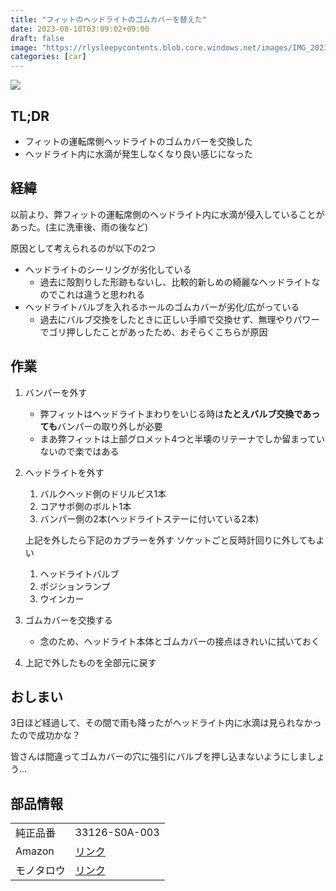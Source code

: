 ```yaml
---
title: "フィットのヘッドライトのゴムカバーを替えた"
date: 2023-08-10T03:09:02+09:00
draft: false
image: "https://rlysleepycontents.blob.core.windows.net/images/IMG_20230807_185804.jpg"
categories: [car]
---
```


![](https://rlysleepycontents.blob.core.windows.net/images/IMG_20230807_185804.jpg)

## TL;DR

- フィットの運転席側ヘッドライトのゴムカバーを交換した
- ヘッドライト内に水滴が発生しなくなり良い感じになった

## 経緯

以前より、弊フィットの運転席側のヘッドライト内に水滴が侵入していることがあった。(主に洗車後、雨の後など)

原因として考えられるのが以下の2つ

- ヘッドライトのシーリングが劣化している
    - 過去に殻割りした形跡もないし、比較的新しめの綺麗なヘッドライトなのでこれは違うと思われる
- ヘッドライトバルブを入れるホールのゴムカバーが劣化/広がっている
    - 過去にバルブ交換をしたときに正しい手順で交換せず、無理やりパワーでゴリ押ししたことがあったため、おそらくこちらが原因

## 作業

1. バンパーを外す
    - 弊フィットはヘッドライトまわりをいじる時は**たとえバルブ交換であっても**バンパーの取り外しが必要
    - まあ弊フィットは上部グロメット4つと半壊のリテーナでしか留まっていないので楽ではある

2. ヘッドライトを外す
    1. バルクヘッド側のドリルビス1本
    2. コアサポ側のボルト1本
    3. バンパー側の2本(ヘッドライトステーに付いている2本)

    上記を外したら下記のカプラーを外す ソケットごと反時計回りに外してもよい

    1. ヘッドライトバルブ
    2. ポジションランプ
    3. ウインカー

3. ゴムカバーを交換する

    - 念のため、ヘッドライト本体とゴムカバーの接点はきれいに拭いておく

4. 上記で外したものを全部元に戻す

## おしまい

3日ほど経過して、その間で雨も降ったがヘッドライト内に水滴は見られなかったので成功かな？

皆さんは間違ってゴムカバーの穴に強引にバルブを押し込まないようにしましょう...

## 部品情報

|  | |
| --- | --- |
| 純正品番 | 33126-S0A-003 |
| Amazon | [リンク](https://www.amazon.co.jp/gp/product/B00GK9XGJW/) |
| モノタロウ | [リンク](https://www.monotaro.com/p/2575/6124/) | 

